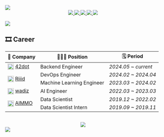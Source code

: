 <picture>
    <source
    srcset="https://capsule-render.vercel.app/api?type=waving&color=5C8DD4&text=devbruce&fontAlign=50&fontAlignY=30&fontSize=30&desc=Software%20Engineer&descAlign=50&descAlignY=55&descSize=15&fontColor=C6D1D8"
    media="(prefers-color-scheme: dark)"
    />
    <source
    srcset="https://capsule-render.vercel.app/api?type=waving&color=0F3C64&text=devbruce&fontAlign=50&fontAlignY=30&fontSize=30&desc=Software%20Engineer&descAlign=50&descAlignY=55&descSize=15"
    media="(prefers-color-scheme: light), (prefers-color-scheme: no-preference)"
    />
    <img src="https://capsule-render.vercel.app/api?type=waving&color=0F3C64&text=devbruce&fontAlign=50&fontAlignY=30&fontSize=30&desc=Software%20Engineer&descAlign=50&descAlignY=55&descSize=15"
    />
</picture>

<div align="center">
    <a href="mailto:bruce93k@gmail.com">
        <img src="https://img.shields.io/badge/-Gmail-EA4335?logo=gmail&logoColor=white" />
    </a>
    <a href="https://www.linkedin.com/in/devbruce/">
        <img src="https://img.shields.io/badge/-LinkedIn-0A66C2?logo=linkedin&logoColor=white" />
    </a>
    <a href="https://devbruce.github.io/">
        <img src="http://img.shields.io/badge/-Blog-181717?logo=github&logoColor=white" />
    </a>
    <a href="https://gist.github.com/devbruce">
        <img src="http://img.shields.io/badge/-Gist-181717?logo=github&logoColor=white" />
    </a>
    <a href="https://www.kaggle.com/devbruce">
        <img src="https://img.shields.io/badge/-Kaggle-20BEFF?logo=kaggle&logoColor=white" />
    </a>
    <!-- <a href="https://solved.ac/devbruce">
        <img src="http://mazassumnida.wtf/api/mini/generate_badge?boj=devbruce" />
    </a> -->
</div>

<br>

<picture>
    <source
    srcset="https://github-readme-stats.vercel.app/api?username=devbruce&show_icons=true&theme=github_dark&hide_title=true&rank_icon=github&hide_border=false"
    media="(prefers-color-scheme: dark)"
    />
    <source
    srcset="https://github-readme-stats.vercel.app/api?username=devbruce&show_icons=true&theme=buefy&hide_title=true&rank_icon=github&hide_border=false"
    media="(prefers-color-scheme: light), (prefers-color-scheme: no-preference)"
    />
    <img src="https://github-readme-stats.vercel.app/api?username=devbruce&show_icons=true&theme=github_dark&hide_title=true&rank_icon=github&hide_border=false"
    />
</picture>

<br>

<h2>🎞 Career</h2>

<table>
<thead>
  <tr>
    <th>🏢 Company</th>
    <th>🧑🏻‍💻 Position</th>
    <th>🗓️ Period</th>
  </tr>
</thead>
<tbody>
  <tr>
    <td>
      <img src="https://media.licdn.com/dms/image/v2/C560BAQG1ET5_q7b3Mg/company-logo_200_200/company-logo_200_200/0/1630651552900/42dot_logo?e=1736380800&v=beta&t=FzT2poTBydNRmbDqVYg9ROeBcGMQj_vNZI9KzIPHP5c"
          height="20px"
          align="center"
          alt="42dot Logo"
          title="42dot Logo"
      />
      <a href="https://42dot.ai/" target="_blank" rel="noopener noreferrer">42dot</a>
    </td>
    <td>Backend Engineer</td>
    <td><i>2024.05 ~ current</i></td>
  </tr>
  <tr>
    <td rowspan="2">
      <img src="https://media.licdn.com/dms/image/v2/C560BAQFcHdpuRmIARg/company-logo_200_200/company-logo_200_200/0/1647568154021/riiidlabs_logo?e=1736380800&v=beta&t=edrv9JpRQMhfcsscz_X2ZE8peS7ryQHC0ybr3-164-I"
          height="20px"
          align="center"
          alt="Riiid Logo"
          title="Riiid Logo"
      />
      <a href="https://riiid.com/" target="_blank" rel="noopener noreferrer">Riiid</a>
    </td>
    <td>DevOps Engineer</td>
    <td><i>2024.02 ~ 2024.04</i></td>
  </tr>
  <tr>
    <td>Machine Learning Engineer</td>
    <td><i>2023.03 ~ 2024.02</i></td>
  </tr>
  <tr>
    <td>
      <img src="https://media.licdn.com/dms/image/v2/C560BAQGZxbmcHU-spg/company-logo_200_200/company-logo_200_200/0/1630645742695/wadiz_logo?e=1736380800&v=beta&t=P9Z0scM2Tcl8hIZQcaFEZva-F9DbiLjgjhue9x658ic"
          height="20px"
          align="center"
          alt="wadiz Logo"
          title="wadiz Logo"
      />
      <a href="https://www.wadiz.kr/" target="_blank" rel="noopener noreferrer">wadiz</a>
    </td>
    <td>AI Engineer</td>
    <td><i>2022.03 ~ 2023.03</i></td>
  </tr>
  <tr>
    <td rowspan="2">
      <img src="https://media.licdn.com/dms/image/v2/D560BAQFnP2VerB3UAA/company-logo_200_200/company-logo_200_200/0/1664934894455/aimmo_logo?e=1736380800&v=beta&t=KbFHMFZ8IR5w5JSEE4-7qLZBSFSx-hUPM_0Sa6qPX7E"
          height="20px"
          align="center"
          alt="AIMMO Logo"
          title="AIMMO Logo"
      />
      <a href="https://www.aimmo.ai/" target="_blank" rel="noopener noreferrer">AIMMO</a>
    </td>
    <td>Data Scientist</td>
    <td><i>2019.12 ~ 2022.02</i></td>
  </tr>
  <tr>
    <td>Data Scientist Intern</td>
    <td><i>2019.09 ~ 2019.11</i></td>
  </tr>
</tbody>
</table>

<br>

<div align="center">
    <img src="https://komarev.com/ghpvc/?username=devbruce&color=brightgreen&style=flat-square&label=Views" />
</div>

<picture>
    <source
    srcset="https://capsule-render.vercel.app/api?type=waving&section=footer&color=5C8DD4&fontColor=C6D1D8"
    media="(prefers-color-scheme: dark)"
    />
    <source
    srcset="https://capsule-render.vercel.app/api?type=waving&color=0F3C64&section=footer"
    media="(prefers-color-scheme: light), (prefers-color-scheme: no-preference)"
    />
    <img src="https://capsule-render.vercel.app/api?type=waving&color=0F3C64&section=footer"
    />
</picture>
